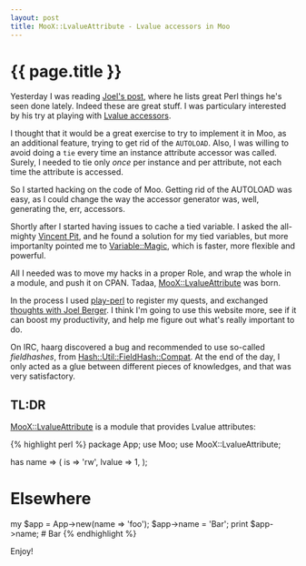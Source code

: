 ```yaml
---
layout: post
title: MooX::LvalueAttribute - Lvalue accessors in Moo
---
```


# {{ page.title }}

Yesterday I was reading [Joel's
post](http://blogs.perl.org/users/joel_berger/2013/02/in-the-name-of-create-great-things-in-perl.html),
where he lists great Perl things he's seen done lately. Indeed these are great
stuff. I was particulary interested by his try at playing with [Lvalue accessors](https://gist.github.com/jberger/4740303).

I thought that it would be a great exercise to try to implement it in Moo, as
an additional feature, trying to get rid of the `AUTOLOAD`. Also, I was willing
to avoid doing a `tie` every time an instance attribute accessor was called.
Surely, I needed to tie only *once* per instance and per attribute, not each
time the attribute is accessed.

So I started hacking on the code of Moo. Getting rid of the AUTOLOAD was easy,
as I could change the way the accessor generator was, well, generating the,
err, accessors.

Shortly after I started having issues to cache a tied variable. I asked the
all-mighty [Vincent Pit](https://metacpan.org/author/VPIT), and he found a
solution for my tied variables, but more importanlty pointed me to
[Variable::Magic](https://metacpan.org/module/Variable::Magic), which is
faster, more flexible and powerful.

All I needed was to move my hacks in a proper Role, and wrap the whole in a
module, and push it on CPAN. Tadaa, [MooX::LvalueAttribute](https://metacpan.org/module/MooX::LvalueAttribute) was born.

In the process I used [play-perl](http::/play-perl.org) to register my quests,
and exchanged [thoughts with Joel
Berger](http://play-perl.org/quest/511800ae94f611130b000025). I think I'm going
to use this website more, see if it can boost my productivity, and help me
figure out what's really important to do.

On IRC, haarg discovered a bug and recommended to use so-called *fieldhashes*,
from
[Hash::Util::FieldHash::Compat](https://metacpan.org/module/Hash::Util::FieldHash::Compat).
At the end of the day, I only acted as a glue between different pieces of
knowledges, and that was very satisfactory.

## TL:DR

[MooX::LvalueAttribute](https://metacpan.org/module/MooX::LvalueAttribute) is a
module that provides Lvalue attributes:

{% highlight perl %}
package App;
use Moo;
use MooX::LvalueAttribute;

has name => (
  is => 'rw',
  lvalue => 1,
);

# Elsewhere

my $app = App->new(name => 'foo');
$app->name = 'Bar';
print $app->name;  # Bar
{% endhighlight %}

Enjoy!